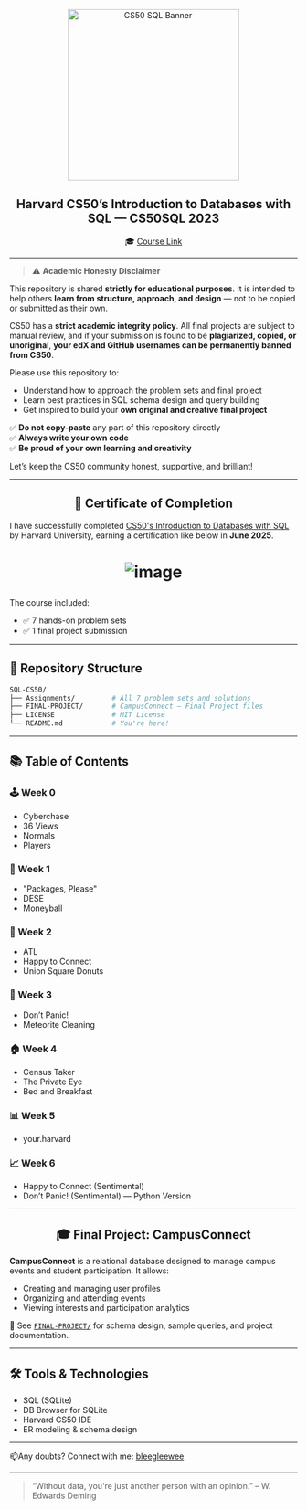 <p align="center">
  <img src="https://camo.githubusercontent.com/15631690040284cadd933f06578af13c6bd6828e28d0192399359bbcbf389d7a/68747470733a2f2f692e696d6775722e636f6d2f4a6a37343059642e706e67" width="300" alt="CS50 SQL Banner"/>
</p>

<h2 align="center">Harvard CS50’s Introduction to Databases with SQL — CS50SQL 2023</h2>

<p align="center">
  🎓 <a href="https://cs50.harvard.edu/sql/">Course Link</a>
</p>

---

> ⚠️ **Academic Honesty Disclaimer**

This repository is shared **strictly for educational purposes**. It is intended to help others **learn from structure, approach, and design** — not to be copied or submitted as their own.

CS50 has a **strict academic integrity policy**. All final projects are subject to manual review, and if your submission is found to be **plagiarized, copied, or unoriginal**, **your edX and GitHub usernames can be permanently banned from CS50**.

Please use this repository to:
- Understand how to approach the problem sets and final project
- Learn best practices in SQL schema design and query building
- Get inspired to build your **own original and creative final project**

✅ **Do not copy-paste** any part of this repository directly  
✅ **Always write your own code**  
✅ **Be proud of your own learning and creativity**

Let’s keep the CS50 community honest, supportive, and brilliant!  

---
<h2 align = "center"> 🏅 Certificate of Completion </h2>

I have successfully completed [CS50's Introduction to Databases with SQL](https://cs50.harvard.edu/sql/) by Harvard University, earning a certification like below in **June 2025**.

<h1 align = "center">

![image](https://github.com/user-attachments/assets/72daf473-65a9-40da-96d2-4e4c81ba16f2) 

</h1>


The course included:
- ✅ 7 hands-on problem sets
- ✅ 1 final project submission

---

## 📁 Repository Structure

```bash
SQL-CS50/
├── Assignments/         # All 7 problem sets and solutions
├── FINAL-PROJECT/       # CampusConnect — Final Project files
├── LICENSE              # MIT License
└── README.md            # You're here!
````

---

## 📚 Table of Contents

### 🕹️ Week 0
- Cyberchase  
- 36 Views  
- Normals  
- Players  

### 🔗 Week 1
- "Packages, Please"  
- DESE  
- Moneyball  

### 🧱 Week 2
- ATL  
- Happy to Connect  
- Union Square Donuts  

### 🚨 Week 3
- Don’t Panic!  
- Meteorite Cleaning  

### 🏠 Week 4
- Census Taker  
- The Private Eye  
- Bed and Breakfast  

### 📊 Week 5
- your.harvard

### 📈 Week 6
- Happy to Connect (Sentimental)  
- Don’t Panic! (Sentimental) — Python Version

---


<h2 align = "center"> 🎓 Final Project: CampusConnect </h2>

**CampusConnect** is a relational database designed to manage campus events and student participation. It allows:

* Creating and managing user profiles
* Organizing and attending events
* Viewing interests and participation analytics

📌 See [`FINAL-PROJECT/`](./FINAL-PROJECT/) for schema design, sample queries, and project documentation.

---

## 🛠️ Tools & Technologies

* SQL (SQLite)
* DB Browser for SQLite
* Harvard CS50 IDE
* ER modeling & schema design

---

📫Any doubts? Connect with me: [bleegleewee](https://github.com/BleeGleeWee)

---

> “Without data, you're just another person with an opinion.” – W. Edwards Deming
